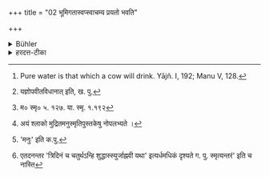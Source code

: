+++
title = "02 भूमिगतास्वप्स्वाचम्य प्रयतो भवति"

+++

<details><summary>Bühler</summary>

2. By sipping (pure) water, that has been collected on the ground, he becomes pure. [^2] 


[^2]:  Pure water is that which a cow will drink. Yājñ. I, 192; Manu V, 128.
</details>

<details><summary>हरदत्त-टीका</summary>

## सूत्रम्
भूमिगतास्वप्वाचम्य प्रयतो भवति ॥२॥  
### टिप्पनी  
[^४]आपः शुद्धा भूमिगता वैतृष्ण्यं यासु गोर्भवेत् ।  
अव्याप्ताश्चेदमेध्येन गन्धवर्णरसान्विताः[^५] ॥ इति मनुः ।  
'शुचि गातृप्तिकृतोयं प्रकृतिस्थं महीगतम्' इति । याज्ञवल्क्य.  
[^६] अजा गावो महिष्यश्च ब्राह्मणी च प्रसूतिका! दशरात्रेण शुध्यन्ति भूमिष्ठं च नवोदकम् ॥' [^७]इति ।  
श्रावणे मासि सम्प्राप्ते सर्वा नद्यः रजस्वलाः[^१] ।  
इति स्मृत्यन्तरम् । एवंभूतदोषरहितास्वपस्वाचम्य प्रयतो भवति । प्रायत्यार्थमाचमनं भूमिगतास्वप्सु कर्तव्यमिति ॥ २॥  

[^४]:

    यज्ञोपवीतविधानात् इति, ख. पु.

[^५]:

    म० स्मृ० ५. १२७. या. स्मृ. १.१९२  

[^६]:

    अयं श्लाको मुद्रितमनुस्मृतिपुस्तकेषु नोपलभ्यते ।

[^७]: 'मनुः' इति क.पु.  

[^१]:  

    एतदनन्तर 'त्रिदिनं च चतुर्थऽन्हि शुद्धास्स्युर्जाह्नवी यथा' इत्यर्धमधिकं दृश्यते ग. पु. स्मृत्यन्तरं' इति च नास्ति
</details>
